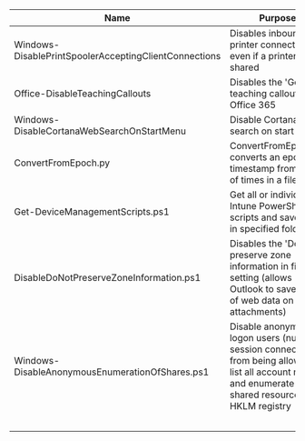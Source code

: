 | Name | Purpose
| --- | --- |
| Windows-DisablePrintSpoolerAcceptingClientConnections | Disables inbound printer connections even if a printer is shared |
| Office-DisableTeachingCallouts | Disables the 'Got It' teaching callouts in Office 365 |
| Windows-DisableCortanaWebSearchOnStartMenu | Disable Cortana web search on start menu |
| ConvertFromEpoch.py | ConvertFromEpoch.py converts an epoch timestamp from a list of times in a file |
| Get-DeviceManagementScripts.ps1 | Get all or individual Intune PowerShell scripts and save them in specified folder |
| DisableDoNotPreserveZoneInformation.ps1 | Disables the 'Do not preserve zone information in file' setting (allows Outlook to save mark of web data on attachments) |
| Windows-DisableAnonymousEnumerationOfShares.ps1 | Disable anonymous logon users (null session connections) from being allowed to list all account names and enumerate all shared resources via HKLM registry |
|  |  |
|  |  |
|  |  |
|  |  |
|  |  |

